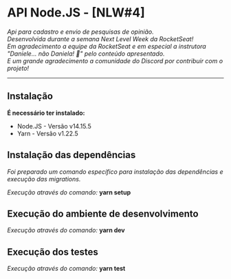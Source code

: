 # API Node.JS - [NLW#4]

*Api para cadastro e envio de pesquisas de opinião.*   
*Desenvolvida durante a semana Next Level Week da RocketSeat!*   
*Em agradecimento a equipe da RocketSeat e em especial a instrutora "Daniele... não Daniela! :no_good:" pelo conteúdo apresentado.*   
*E um grande agradecimento a comunidade do Discord por contribuir com o projeto!*

---

## Instalação

**É necessário ter instalado:**
- Node.JS - Versão v14.15.5
- Yarn - Versão v1.22.5

## Instalação das dependências

*Foi preparado um comando específico para instalação das dependências e execução das migrations.*   

*Execução através do comando:* **yarn setup**

## Execução do ambiente de desenvolvimento

*Execução através do comando:* **yarn dev**

## Execução dos testes

*Execução através do comando:* **yarn test**
